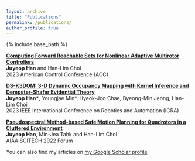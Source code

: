 ```yaml
---
layout: archive
title: "Publications"
permalink: /publications/
author_profile: true
---
```

{% include base_path %}

[**Computing Forward Reachable Sets for Nonlinear Adaptive Multirotor Controllers**](https://arxiv.org/abs/2209.07780)   
**Juyeop Han** and Han-Lim Choi   
2023 American Control Conference (ACC)



[**DS-K3DOM: 3-D Dynamic Occupancy Mapping with Kernel Inference and Dempster-Shafer Evidential Theory**](https://arxiv.org/abs/2209.07764)   
**Juyeop Han\***, Youngjae Min\*, Hyeok-Joo Chae, Byeong-Min Jeong, Han-Lim Choi   
2023 IEEE International Conference on Robotics and Automation (ICRA)



[**Pseudospectral Method-based Safe Motion Planning for Quadrotors in a Cluttered Environment**](https://arc.aiaa.org/doi/abs/10.2514/6.2022-2545)   
**Juyeop Han**, Min-Jea Tahk and Han-Lim Choi   
 AIAA SCITECH 2022 Forum



You can also find my articles on [my Google Scholar profile](https://scholar.google.com/citations?user=5Ox5W38AAAAJ)
